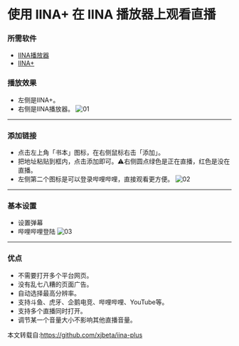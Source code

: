# 使用 IINA+ 在 IINA 播放器上观看直播
### 所需软件
* [IINA播放器](https://www.iina.io/)
* [IINA+](file01/iina+.0.4.8.dmg)
### 播放效果
* 左侧是IINA+。
* 右侧是IINA播放器。
![01](file01/01.png)

---
### 添加链接
* 点击左上角「书本」图标，在右侧鼠标右击「添加」。
* 把地址粘贴到框内，点击添加即可。⚠️右侧圆点绿色是正在直播，红色是没在直播。
* 左侧第二个图标是可以登录哔哩哔哩，直接观看更方便。
![02](file01/02.png)

---
### 基本设置
* 设置弹幕
* 哔哩哔哩登陆
![03](file01/03.png)

---
### 优点
* 不需要打开多个平台网页。
* 没有乱七八糟的页面广告。
* 自动选择最高分辨率。
* 支持斗鱼、虎牙、企鹅电竞、哔哩哔哩、YouTube等。
* 支持多个直播同时打开。
* 调节某一个音量大小不影响其他直播音量。

本文转载自:https://github.com/xjbeta/iina-plus
